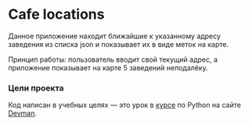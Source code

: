 # Cafe locations
 
Данное приложение находит ближайшие к указанному адресу заведения из списка json и показывает их в виде меток на карте.

Принцип работы: пользователь вводит свой текущий адрес, а приложение показывает на карте 5 заведений неподалёку.

### Цели проекта
Код написан в учебных целях — это урок в [курсе](https://dvmn.org/referrals/khnIM90ONObdHawnJXjYOyKnwrucdRj9zsA5DEPm/) по Python на сайте [Devman](https://dvmn.org/referrals/eC72w2BASG9Zj3T7iMTSsxDbHXthCmJmeLKBNfwf/).
